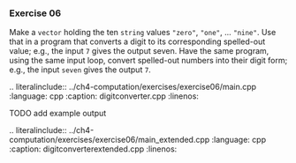 ### Exercise 06

Make a `vector` holding the ten `string` values `"zero"`, `"one"`, ... `"nine"`.
Use that in a program that converts a digit to its corresponding spelled-out value; e.g., the input `7` gives the output seven. 
Have the same program, using the same input loop, convert spelled-out numbers into their digit form; 
e.g., the input `seven` gives the output `7`.

.. literalinclude:: ../ch4-computation/exercises/exercise06/main.cpp
   :language: cpp
   :caption: digitconverter.cpp
:linenos:



TODO add example output


.. literalinclude:: ../ch4-computation/exercises/exercise06/main_extended.cpp
   :language: cpp
   :caption: digitconverterextended.cpp
:linenos:
